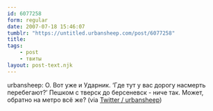 ```yaml
---
id: 6077258
form: regular
date: 2007-07-18 15:46:07
tumblr: "https://untitled.urbansheep.com/post/6077258"
title:
tags:
    - post
    - твиты
layout: post-text.njk
---
```


<p>urbansheep: О. Вот уже и Ударник. &lsquo;Где тут у вас дорогу насмерть перебегают?&rsquo; Пешком с тверск до берсеневск - ниче так. Может, обратно на метро всё же? (via <a href="http://twitter.com/urbansheep/statuses/155673342">Twitter / urbansheep</a>)</p>

